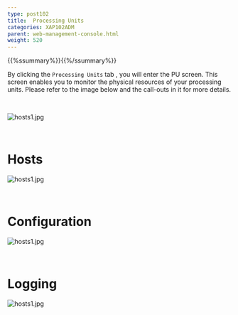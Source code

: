 ```yaml
---
type: post102
title:  Processing Units
categories: XAP102ADM
parent: web-management-console.html
weight: 520
---
```


{{%ssummary%}}{{%/ssummary%}}


By clicking the `Processing Units` tab , you will enter the PU screen. This screen enables you to monitor the physical resources of your processing units.   Please refer to the image below and the call-outs in it for more details.

<br>

![hosts1.jpg](/attachment_files/web-console/pu1.jpg)

<br>

# Hosts

![hosts1.jpg](/attachment_files/web-console/pu2.jpg)

<br>

# Configuration

![hosts1.jpg](/attachment_files/web-console/pu3.jpg)


<br>

# Logging

![hosts1.jpg](/attachment_files/web-console/pu4.jpg)






